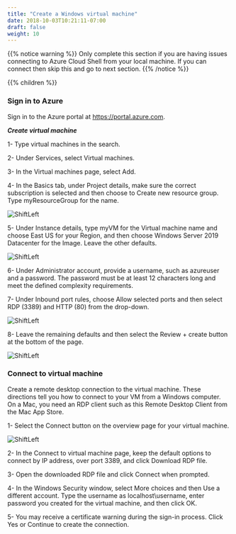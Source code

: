 ```yaml
---
title: "Create a Windows virtual machine"
date: 2018-10-03T10:21:11-07:00
draft: false
weight: 10
---
```



{{% notice warning %}}
Only complete this section if you are having issues connecting to Azure Cloud Shell from your local machine. If you can connect then skip this and go to next section.
{{% /notice %}}

{{% children %}}




### Sign in to Azure 

Sign in to the Azure portal at https://portal.azure.com.

***Create virtual machine***

1- Type virtual machines in the search.

2- Under Services, select Virtual machines.

3- In the Virtual machines page, select Add.

4- In the Basics tab, under Project details, make sure the correct subscription is selected and then choose to Create new resource group. Type myResourceGroup for the name.

![ShiftLeft](/images/mfe/vm1.png?classes=border,shadow)


5- Under Instance details, type myVM for the Virtual machine name and choose East US for your Region, and then choose Windows Server 2019 Datacenter for the Image. Leave the other defaults.

![ShiftLeft](/images/mfe/vm2.png?classes=border,shadow)


6- Under Administrator account, provide a username, such as azureuser and a password. The password must be at least 12 characters long and meet the defined complexity requirements.

7- Under Inbound port rules, choose Allow selected ports and then select RDP (3389) and HTTP (80) from the drop-down.

![ShiftLeft](/images/mfe/vm3.png?classes=border,shadow)

8- Leave the remaining defaults and then select the Review + create button at the bottom of the page.

![ShiftLeft](/images/mfe/vm4.png?classes=border,shadow)

### Connect to virtual machine 

Create a remote desktop connection to the virtual machine. These directions tell you how to connect to your VM from a Windows computer. On a Mac, you need an RDP client such as this Remote Desktop Client from the Mac App Store.

1- Select the Connect button on the overview page for your virtual machine.

![ShiftLeft](/images/mfe/connecttovm.png?classes=border,shadow)

2- In the Connect to virtual machine page, keep the default options to connect by IP address, over port 3389, and click Download RDP file.

3- Open the downloaded RDP file and click Connect when prompted.

4- In the Windows Security window, select More choices and then Use a different account. Type the username as localhost\username, enter password you created for the virtual machine, and then click OK.

5- You may receive a certificate warning during the sign-in process. Click Yes or Continue to create the connection.

